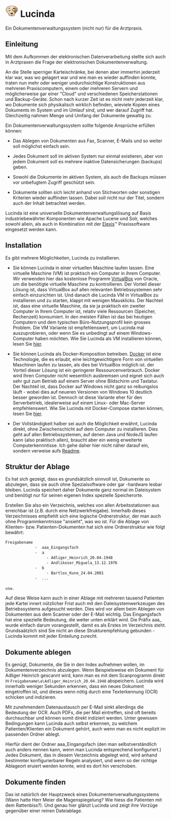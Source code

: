 # ![Lucinda Logo](../../rsc/lucindalogo_klein.png) Lucinda
 
Ein Dokumentenverwaltungssystem (nicht nur) für die Arztpraxis.

## Einleitung

Mit dem Aufkommen der elektronischen Datenverarbeitung stellte sich auch in Arztpraxen die Frage der elektronischen Dokumentenverwaltung. 

An die Stelle sperriger Karteischränke, bei denen aber immerhin jederzeit klar war, was wo gelagert war und wie man es wieder auffinden konnte, traten nun mehr oder weniger undurchsichtige Konstruktionen aus mehreren Praxiscomputern, einem oder mehreren Servern und möglicherweise gar einer "Cloud" und verschiedenen Speicherstationen und Backup-Geräte. Schon nach kurzer Zeit ist es nicht mehr jederzeit klar, wo Dokumente sich physikalisch wirklich befinden, wieviele Kopien eines Dokuments im System und im Umlauf sind, und wer darauf Zugriff hat. Gleichzeitig nahmen Menge und Umfang der Dokumente gewaltig zu. 

Ein Dokumentenverwaltungssystem sollte folgende Ansprüche erfüllen können:

* Das Ablegen von Dokumenten aus Fax, Scanner, E-Mails und so weiter soll möglichst einfach sein.

* Jedes Dokument soll im aktiven System nur einmal existieren, aber von jedem Dokument soll es mehrere inaktive Datensicherungen (backups) geben.

* Sowohl die Dokumente im aktiven System, als auch die Backups müssen vor unbefugtem Zugriff geschützt sein.

* Dokumente sollten sich leicht anhand von Stichworten oder sonstigen Kriterien wieder auffinden lassen. Dabei soll nicht nur der Titel, sondern auch der Inhalt betrachtet werden.

Lucinda ist eine universelle Dokumentenverwaltungslösung auf Basis industriebewährter Komponenten wie Apache Lucene und Solr, welches sowohl allein, als auch in Kombination mit der [Elexis](http://www.elexis.ch)&trade;  Praxissoftware eingesetzt werden kann.

## Installation

Es gibt mehrere Möglichkeiten, Lucinda zu installieren.  

* Sie können Lucinda in einer virtuellen Maschine laufen lassen. Eine virtuelle Maschine (VM) ist praktisch ein Computer in ihrem Computer. Wir verwenden hier das kostenlose Programm [VirtualBox](https://www.virtualbox.org) von Oracle, um die benötigte virtuelle Maschine zu kontrollieren. Der Vorteil dieser Lösung ist, dass VirtualBox auf allen relevanten Betriebssystemen sehr einfach einzurichten ist. Und danach die Lucinda VM in VirtualBox zu installieren und zu starten, klappt mit wenigen Mausklicks. Der Nachteil ist, dass eine virtuelle Maschine, da sie ja praktisch ein zweiter Computer in Ihrem Computer ist, relativ viele Ressourcen (Speicher, Rechenzeit) konsumiert. In den meisten Fällen ist das bei heutigen Computern und dem typischen Büro-Nutzungsprofil kein grosses Problem. Die VM Variante ist empfehlenswert, um Lucinda mal auszuprobieren, oder wenn Sie es unbedingt auf einem Windows-Computer haben möchten. Wie Sie Lucinda als VM installieren können, lesen Sie [hier](installvbox.md).

* Sie können Lucinda als Docker-Komposition betreiben. [Docker](https://www.docker.com) ist eine Technologie, die es erlaubt, eine leichtgewichtigere Form von virtuellen Maschinen laufen zu lassen, als dies bei VirtualBox möglich ist. der Vorteil dieser Lösung ist ein geringerer Ressourcenverbrauch. Docker wird Ihren Computer nicht wesentlich ausbremsen und eignet sich auch sehr gut zum Betrieb auf einem Server ohne Bildschirm und Tastatur. Der Nachteil ist, dass Docker auf Windows nicht ganz so reibungslos läuft - wobei dies auf neueren Versionen von Windows 10 deutlich besser geworden ist. Dennoch ist diese Variante eher für den Serverbetrieb, idealerweise auf einem Linux- oder Mac-Server empfehlenswert. Wie Sie Lucinda mit Docker-Compose starten können, lesen Sie [hier](installdocker.md).

* Der Vollständigkeit halber sei auch die Möglichkeit erwähnt, Lucinda direkt, ohne Zwischenschicht auf dem Computer zu installieren. Dies geht auf allen Betriebssystemen, auf denen Java und NodeJS laufen kann (also praktisch allen), braucht aber ein wenig erweiterte Computerkennntisse. Ich gehe daher hier nicht näher darauf ein, sondern verweise aufs [Readme](https://github.com/rgwch/Lucinda/blob/master/readme.md).


## Struktur der Ablage

Es hat sich gezeigt, dass es grundsätzlich sinnvoll ist, Dokumente so abzulegen, dass sie auch ohne Spezialsoftware oder gar -hardware lesbar bleiben. Lucinda speichert daher Dokumente ganz normal im Dateisystem und benötigt nur für seinen eigenen Index spezielle Speicherorte.

Erstellen Sie also ein Verzeichnis, welches von allen Arbeitsstationen aus erreichbar ist (z.B. durch eine Netzwerkfreigabe). Innerhalb dieses Verzeichnisses empfiehlt sich eine logische Ordnerstruktur, der man auch ohne Programmkenntnisse "ansieht", was wo ist. Für die Ablage von Klienten- bzw. Patienten-Dokumenten hat sich eine Ordnerstruktur wie folgt bewährt:

````
Freigabename 
             -  aaa_Eingangsfach 
             -  a 
                  - Adliger_Heinrich_20.04.1948
                  - Andlikoser_Miguela_13.12.1976
             -  b 
                  - Bartlos_Kuno_24.04.2001
             -  ...
               
usw.

````

Auf diese Weise kann auch in einer Ablage mit mehreren tausend Patienten jede Kartei innert nützlicher Frist auch mit den Dateisystemwerkzeugen des Betriebssystems aufgesucht werden. Dies wird vor allem beim Ablegen von Dokumenten aus dem Scanner oder der E-Mail wichtig. Das Eingangsfach hat eine spezielle Bedeutung, die weiter unten erklärt wird. Die Präfix aaa_ wurde einfach darum vorangestellt, damit es als Erstes im Verzeichnis steht. Grundsaätzlich sind Sie nicht an diese Strukturempfehlung gebunden - Lucinda kommt mit jeder Einteilung zurecht. 

## Dokumente ablegen

Es genügt, Dokumente, die Sie in den Index aufnehmen wollen, im Dokumentenverzeichnis abzulegen. Wenn Beispielsweise ein Dokument für Adliger Heinrich gescannt wird, kann man es mit dem Scanprogramm direkt in `Freigabename\a\Adliger_Heinrich_20.04.1948` abspeichern. Lucinda wird innerhalb weniger Sekunden erkennen, dass ein neues Dokument eingetroffen ist, und dieses wenn nötig durch eine Texterkennung (OCR) schicken und indizieren.

Mit zunehmendem Datenaustausch per E-Mail sinkt allerdings die Bedeutung der OCR. Auch PDFs, die per Mail eintreffen, sind oft bereits durchsuchbar und können somit direkt indiziert werden. Unter gewissen Bedingungen kann Lucinda auch selbst erkennen, zu welchem Patienten/Klienten ein Dokument gehört, auch wenn man es nicht explizit im passenden Ordner ablegt.

Hierfür dient der Ordner aaa_Eingangsfach (den man selbstverständlich auch anders nennen kann, wenn man Lucinda entsprechend konfiguriert.) Jedes Dokument, das in diesem Verzeichnis abgelegt wird, wird anhand bestimmter konfigurierbarer Regeln analysiert, und wenn so der richtige Ablageort eruiert werden konnte, wird es dort hin verschoben.

## Dokumente finden

Das ist natürlich der Hauptzweck eines Dokumentenverwaltungssystems (Wann hatte Herr Meier die Magenspiegelung? Wie hiess die Patienten mit dem Rattenbiss?). Und genau hier glänzt Lucinda und zeigt ihre Vorzüge gegenüber einer reinen Dateiablage.

